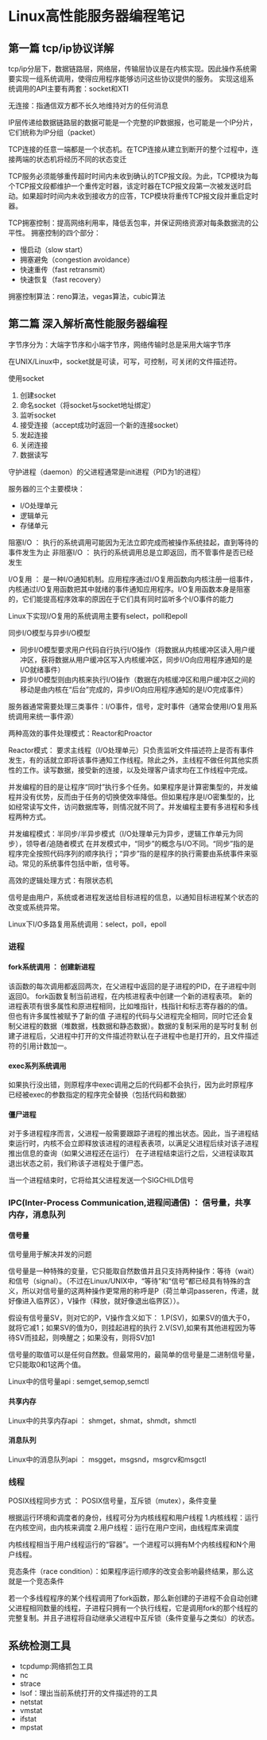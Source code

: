 # Linux高性能服务器编程笔记

## 第一篇 tcp/ip协议详解

tcp/ip分层下，数据链路层，网络层，传输层协议是在内核实现。因此操作系统需要实现一组系统调用，使得应用程序能够访问这些协议提供的服务。
实现这组系统调用的API主要有两套：socket和XTI

无连接：指通信双方都不长久地维持对方的任何消息

IP层传递给数据链路层的数据可能是一个完整的IP数据报，也可能是一个IP分片，它们统称为IP分组（packet）

TCP连接的任意一端都是一个状态机。在TCP连接从建立到断开的整个过程中，连接两端的状态机将经历不同的状态变迁

TCP服务必须能够重传超时时间内未收到确认的TCP报文段。为此，TCP模块为每个TCP报文段都维护一个重传定时器，该定时器在TCP报文段第一次被发送时启动。如果超时时间内未收到接收方的应答，TCP模块将重传TCP报文段并重启定时器。

TCP拥塞控制：提高网络利用率，降低丢包率，并保证网络资源对每条数据流的公平性。
拥塞控制的四个部分：

- 慢启动（slow start）
- 拥塞避免（congestion avoidance）
- 快速重传（fast retransmit）
- 快速恢复（fast recovery）

拥塞控制算法：reno算法，vegas算法，cubic算法

## 第二篇 深入解析高性能服务器编程

字节序分为：大端字节序和小端字节序，网络传输时总是采用大端字节序

在UNIX/Linux中，socket就是可读，可写，可控制，可关闭的文件描述符。

使用socket

1. 创建socket
2. 命名socket（将socket与socket地址绑定）
3. 监听socket
4. 接受连接（accept成功时返回一个新的连接socket）
5. 发起连接
6. 关闭连接
7. 数据读写

守护进程（daemon）的父进程通常是init进程（PID为1的进程）

服务器的三个主要模块：

- I/O处理单元
- 逻辑单元
- 存储单元

阻塞I/O ： 执行的系统调用可能因为无法立即完成而被操作系统挂起，直到等待的事件发生为止
非阻塞I/O ： 执行的系统调用总是立即返回，而不管事件是否已经发生

I/O复用 ： 是一种I/O通知机制。应用程序通过I/O复用函数向内核注册一组事件，内核通过I/O复用函数把其中就绪的事件通知应用程序。I/O复用函数本身是阻塞的，它们能提高程序效率的原因在于它们具有同时监听多个I/O事件的能力

Linux下实现I/O复用的系统调用主要有select，poll和epoll

同步I/O模型与异步I/O模型

- 同步I/O模型要求用户代码自行执行I/O操作（将数据从内核缓冲区读入用户缓冲区，获将数据从用户缓冲区写入内核缓冲区，同步I/O向应用程序通知的是I/O就绪事件）
- 异步I/O模型则由内核来执行I/O操作（数据在内核缓冲区和用户缓冲区之间的移动是由内核在“后台”完成的，异步I/O向应用程序通知的是I/O完成事件）

服务器通常需要处理三类事件：I/O事件，信号，定时事件（通常会使用I/O复用系统调用来统一事件源）

两种高效的事件处理模式：Reactor和Proactor

Reactor模式： 要求主线程（I/O处理单元）只负责监听文件描述符上是否有事件发生，有的话就立即将该事件通知工作线程。除此之外，主线程不做任何其他实质性的工作。读写数据，接受新的连接，以及处理客户请求均在工作线程中完成。

并发编程的目的是让程序“同时”执行多个任务。如果程序是计算密集型的，并发编程并没有优势，反而由于任务的切换使效率降低。但如果程序是I/O密集型的，比如经常读写文件，访问数据库等，则情况就不同了。并发编程主要有多进程和多线程两种方式。

并发编程模式：半同步/半异步模式（I/O处理单元为异步，逻辑工作单元为同步），领导者/追随者模式
在并发模式中，“同步”的概念与I/O不同。“同步”指的是程序完全按照代码序列的顺序执行；“异步”指的是程序的执行需要由系统事件来驱动。常见的系统事件包括中断，信号等。

高效的逻辑处理方式：有限状态机

信号是由用户，系统或者进程发送给目标进程的信息，以通知目标进程某个状态的改变或系统异常。

Linux下I/O多路复用系统调用：select，poll，epoll

### 进程

#### fork系统调用 ： 创建新进程

该函数的每次调用都返回两次，在父进程中返回的是子进程的PID，在子进程中则返回0。
fork函数复制当前进程，在内核进程表中创建一个新的进程表项。
新的进程表项有很多属性和原进程相同，比如堆指针，栈指针和标志寄存器的的值。
但也有许多属性被赋予了新的值
子进程的代码与父进程完全相同，同时它还会复制父进程的数据（堆数据，栈数据和静态数据）。数据的复制采用的是写时复制
创建子进程后，父进程中打开的文件描述符默认在子进程中也是打开的，且文件描述符的引用计数加一。

#### exec系列系统调用

如果执行没出错，则原程序中exec调用之后的代码都不会执行，因为此时原程序已经被exec的参数指定的程序完全替换（包括代码和数据）

#### 僵尸进程

对于多进程程序而言，父进程一般需要跟踪子进程的推出状态。因此，当子进程结束运行时，内核不会立即释放该进程的进程表表项，以满足父进程后续对该子进程推出信息的查询（如果父进程还在运行）
在子进程结束运行之后，父进程读取其退出状态之前，我们称该子进程处于僵尸态。

当一个进程结束时，它将给其父进程发送一个SIGCHILD信号

### IPC(Inter-Process Communication,进程间通信) ： 信号量，共享内存，消息队列

#### 信号量

信号量用于解决并发的问题

信号量是一种特殊的变量，它只能取自然数值并且只支持两种操作：等待（wait）和信号（signal）。（不过在Linux/UNIX中，“等待”和“信号”都已经具有特殊的含义，所以对信号量的这两种操作更常用的称呼是P（荷兰单词passeren，传递，就好像进入临界区），V操作（释放，就好像退出临界区））。

假设有信号量SV，则对它的P，V操作含义如下：
1.P(SV)，如果SV的值大于0，就将它减1；如果SV的值为0，则挂起进程的执行
2.V(SV),如果有其他进程因为等待SV而挂起，则唤醒之；如果没有，则将SV加1

信号量的取值可以是任何自然数。但最常用的，最简单的信号量是二进制信号量，它只能取0和1这两个值。

Linux中的信号量api : semget,semop,semctl

#### 共享内存

Linux中的共享内存api ： shmget，shmat，shmdt，shmctl

#### 消息队列

Linux中的消息队列api ： msgget，msgsnd，msgrcv和msgctl

### 线程

POSIX线程同步方式 ： POSIX信号量，互斥锁（mutex），条件变量

根据运行环境和调度者的身份，线程可分为内核线程和用户线程
1.内核线程：运行在内核空间，由内核来调度
2.用户线程：运行在用户空间，由线程库来调度

内核线程相当于用户线程运行的“容器”。一个进程可以拥有M个内核线程和N个用户线程。

竞态条件（race condition）：如果程序运行顺序的改变会影响最终结果，那么这就是一个竞态条件

若一个多线程程序的某个线程调用了fork函数，那么新创建的子进程不会自动创建父进程相同数量的线程，子进程只拥有一个执行线程，它是调用fork的那个线程的完整复制。并且子进程将自动继承父进程中互斥锁（条件变量与之类似）的状态。

## 系统检测工具

- tcpdump:网络抓包工具
- nc
- strace
- lsof：理出当前系统打开的文件描述符的工具
- netstat
- vmstat
- ifstat
- mpstat
